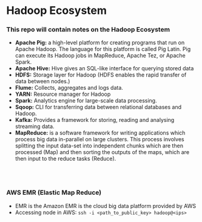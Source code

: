 # Hadoop Ecosystem

### This repo will contain notes on the Hadoop Ecosystem

- **Apache Pig:**  a high-level platform for creating programs that run on Apache Hadoop. The language for this platform is called Pig Latin. Pig can execute its Hadoop jobs in MapReduce, Apache Tez, or Apache Spark.
- **Apache Hive:** Hive gives an SQL-like interface for querying stored data
- **HDFS:** Storage layer for Hadoop (HDFS enables the rapid transfer of data between nodes.)
- **Flume:** Collects, aggregates and logs data.
- **YARN:** Resource manager for Hadoop
- **Spark:** Analytics engine for large-scale data processing.
- **Sqoop:** CLI for transferring data between relational databases and Hadoop.
- **Kafka:** Provides a framework for storing, reading and analysing streaming data.
- **MapReduce:** is a software framework for writing applications which process big data in-parallel on large clusters. This process involves splitting the input data-set into independent chunks which are then processed (Map) and then sorting the outputs of the maps, which are then input to the reduce tasks (Reduce).
<br />
<br />

### AWS EMR (Elastic Map Reduce)
- EMR is the Amazon EMR is the cloud big data platform provided by AWS
- Accessing node in AWS: `ssh -i <path_to_public_key> hadoop@<ips>`
